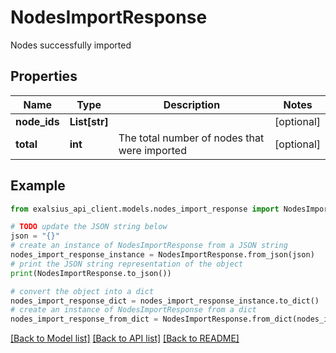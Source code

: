 # NodesImportResponse

Nodes successfully imported

## Properties

Name | Type | Description | Notes
------------ | ------------- | ------------- | -------------
**node_ids** | **List[str]** |  | [optional] 
**total** | **int** | The total number of nodes that were imported | [optional] 

## Example

```python
from exalsius_api_client.models.nodes_import_response import NodesImportResponse

# TODO update the JSON string below
json = "{}"
# create an instance of NodesImportResponse from a JSON string
nodes_import_response_instance = NodesImportResponse.from_json(json)
# print the JSON string representation of the object
print(NodesImportResponse.to_json())

# convert the object into a dict
nodes_import_response_dict = nodes_import_response_instance.to_dict()
# create an instance of NodesImportResponse from a dict
nodes_import_response_from_dict = NodesImportResponse.from_dict(nodes_import_response_dict)
```
[[Back to Model list]](../README.md#documentation-for-models) [[Back to API list]](../README.md#documentation-for-api-endpoints) [[Back to README]](../README.md)


